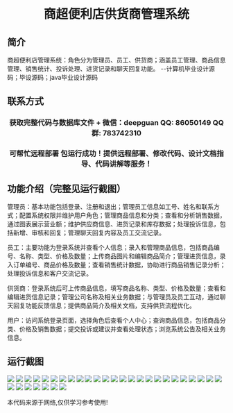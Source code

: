 <p><h1 align="center">商超便利店供货商管理系统</h1></p>

## 简介
商超便利店管理系统：角色分为管理员、员工、供货商；涵盖员工管理、商品信息管理、销售统计、投诉处理、进货记录和聊天回复功能。    --计算机毕业设计源码；毕设源码；java毕业设计源码


## 联系方式
<p><h3 align="center">获取完整代码与数据库文件 + 微信：deepguan QQ: 86050149 QQ群: 783742310</h3></p>
<p><h3 align="center">可帮忙远程部署 包运行成功！提供远程部署、修改代码、设计文档指导、代码讲解等服务！</h3></p>

## 功能介绍（完整见运行截图）
管理员：基本功能包括登录、注册和退出；管理员工信息如工号、姓名和联系方式；配置系统权限并维护用户角色；管理商品信息和分类；查看和分析销售数据，通过图表展示营业额；维护供应商信息、进货记录和库存数据；处理投诉信息，包括新增、审核和回复；管理聊天回复内容及员工交流记录。

员工：主要功能为登录系统并查看个人信息；录入和管理商品信息，包括商品编号、名称、类型、价格及数量；上传商品图片和编辑商品简介；管理进货信息，录入订单编号、商品价格及数量；查看销售统计数据，协助进行商品销售记录分析；处理投诉信息和客户交流记录。

供货商：登录系统后可上传商品信息，填写商品名称、类型、价格及数量；查看和编辑进货信息记录；管理公司名称及相关业务数据；与管理员及员工互动，通过聊天回复功能反馈信息；提供商品简介及相关文档，支持供货流程优化。

用户：访问系统登录页面，选择角色后查看个人中心；查询商品信息，包括商品分类、价格及销售数据；提交投诉或建议并查看处理状态；浏览系统公告及相关业务信息。


## 运行截图
![](img/001.jpg)
![](img/002.jpg)
![](img/003.jpg)
![](img/004.jpg)
![](img/005.jpg)
![](img/006.jpg)
![](img/007.jpg)
![](img/008.jpg)
![](img/009.jpg)
![](img/010.jpg)
![](img/011.jpg)
![](img/012.jpg)
![](img/013.jpg)
![](img/014.jpg)
![](img/015.jpg)
![](img/016.jpg)
![](img/017.jpg)
![](img/018.jpg)
![](img/019.jpg)
![](img/020.jpg)
![](img/021.jpg)
![](img/022.jpg)
![](img/023.jpg)
![](img/024.jpg)
![](img/025.jpg)
![](img/026.jpg)
![](img/027.jpg)
![](img/028.jpg)
![](img/029.jpg)
![](img/030.jpg)
![](img/031.jpg)
![](img/032.jpg)

<p>本代码来源于网络,仅供学习参考使用!</p>
